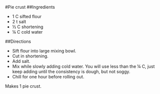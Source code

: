#Pie crust
##Ingredients
- 1 C sifted flour
- 2 t salt
- ½ C shortening
- ¼ C cold water

##Directions
- Sift flour into large mixing bowl.
- Cut in shortening.
- Add salt.
- Mix while slowly adding cold water. You will use less than the ¼ C, just keep adding until the consistency is dough, but not soggy.
- Chill for one hour before rolling out.

Makes 1 pie crust.
